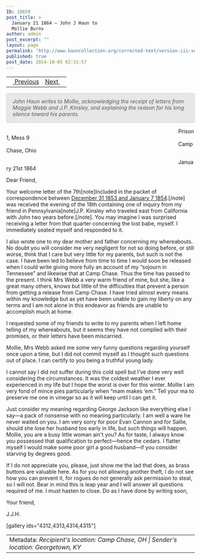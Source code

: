 ```yaml
---
ID: 10659
post_title: >
  January 21 1864 – John J Haun to
  Mollie Burns
author: admin
post_excerpt: ""
layout: page
permalink: 'http://www.hauncollection.org/corrected-text/version-iii-series-ii/january-21-1864-john-j-haun-to-mollie-burns%e2%80%a8/'
published: true
post_date: 2014-10-05 02:31:57
---
```

<table style="width: 100%;">
<tbody>
<tr>
<td style="text-align: left;"><a title="January 21 1864" href="http://www.hauncollection.org/version-3/version-iii-series-ii/december-31-1863-mollie-burns-to-john-j-haun-includes-forwarded-letters/"><img src="https://lh3.googleusercontent.com/-EFJpxxNiPNw/VqgtWBCZrMI/AAAAAAAAAFU/WfY4lPFWWkg/s800-Ic42/Soeb-Plain-Arrows-8-10px.png" alt="" width="10" height="10" /> Previous</a></td>
<td style="text-align: right;"><a title="February 8 1864" href="http://www.hauncollection.org/version-3/version-iii-series-ii/february-8-1864-mollie-burns-to-john-j-haun%E2%80%A8/">Next <img src="https://lh3.googleusercontent.com/-67k0cYlpXHw/VqgtWKz1MXI/AAAAAAAAAFU/k9PW_Piyurk/s800-Ic42/Soeb-Plain-Arrows-5-10px.png" alt="" width="10" height="10" /></a></td>
</tr>
</tbody>
</table>
<p style="padding: 12px 16px 14px 16px; color: #555555; background-color: #e8e7e7; border: #d2d0cf 1px solid;"><em>John Haun writes to Mollie, acknowledging the receipt of letters from Maggie Webb and J.P. Kinsley, and explaining the reason for his long silence toward his parents.</em></p>
<span style="margin-left: 460px;">Prison 1, Mess 9
<span style="margin-left: 460px;">Camp Chase, Ohio</span></span>

<span style="margin-left: 460px;">January 21st 1864</span>

Dear Friend,

Your welcome letter of the 7th[note]Included in the packet of correspondence between <a title="December 31 1863 - January 7 1863" href="http://www.hauncollection.org/version-3/version-iii-series-ii/december-31-1863-mollie-burns-to-john-j-haun-includes-forwarded-letters/">December 31 1853 and January 7 1854</a>.[/note] was received the evening of the 18th containing one of inquiry from my friend in Pennsylvania[note]J.P. Kinsley who traveled east from California with John two years before.[/note]. You may imagine I was surprised receiving a letter from that quarter concerning the lost babe, myself. I immediately seated myself and responded to it.

I also wrote one to my dear mother and father concerning my whereabouts. No doubt you will consider me very negligent for not so doing before, or still worse, think that I care but very little for my parents, but such is not the case. I have been led to believe from time to time I would soon be released when I could write giving more fully an account of my “sojourn in Tennessee” and likewise that at Camp Chase. Thus the time has passed to the present. I think Mrs Webb a very warm friend of mine, but she, like a great many others, knows but little of the difficulties that prevent a person from getting a release from Camp Chase. I have tried almost every means within my knowledge but as yet have been unable to gain my liberty on any terms and I am not alone in this endeavor as friends are unable to accomplish much at home.

I requested some of my friends to write to my parents when I left home telling of my whereabouts, but it seems they have not complied with their promises, or their letters have been miscarried.

Mollie, Mrs Webb asked me some very funny questions regarding yourself once upon a time, but I did not commit myself as I thought such questions out of place. I can certify to you being a truthful young lady.

I cannot say I did not suffer during this cold spell but I’ve done very well considering the circumstances. It was the coldest weather I ever experienced in my life but I hope the worst is over for this winter. Mollie I am very fond of mince pies particularly when “mam makes ‘em.” Tell your ma to preserve me one in vinegar so as it will keep until I can get it.

Just consider my meaning regarding George Jackson like everything else I say—a pack of nonsense with no meaning particularly. I am well a ware he never waited on you. I am very sorry for poor Evan Cannon and for Sallie, should she lose her husband too early in life, but such things will happen. Mollie, you are a busy little woman ain't you? As for taste, I always know you possessed that qualification to perfect—hence the cedars. I flatter myself I would make some poor girl a good husband—if you consider starving by degrees good.

If I do not appreciate you, please, just show me the lad that does, as brass buttons are valuable here. As for you not allowing another theft, I do not see how you can prevent it, for rogues do not generally ask permission to steal, so I will not. Bear in mind this is leap year and I will answer all questions required of me. I must hasten to close. Do as I have done by writing soon,

Your friend,

J.J.H.

[gallery ids="4312,4313,4314,4315"]
<table style="width: 100%;">
<tbody>
<tr>
<td>Metadata:<em> Recipient's location: Camp Chase, OH | Sender's location: Georgetown, KY </em></td>
</tr>
</tbody>
</table>